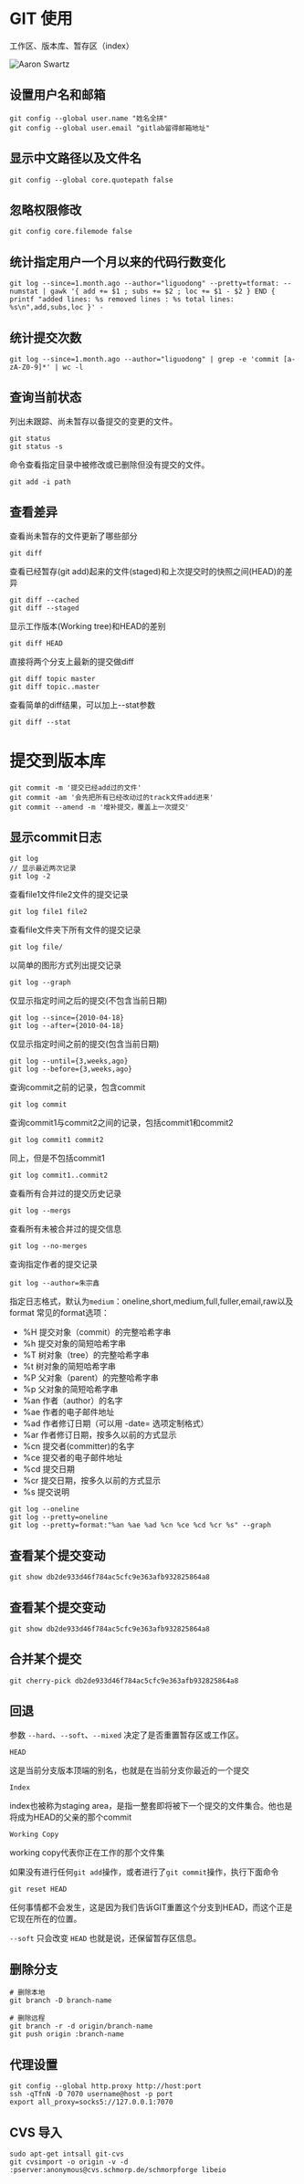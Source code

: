 # GIT 使用

工作区、版本库、暂存区（index）

![Aaron Swartz](https://raw.githubusercontent.com/dreamsxin/example/master/git/img/0.png)

## 设置用户名和邮箱
```shell
git config --global user.name "姓名全拼"
git config --global user.email "gitlab留得邮箱地址"
```

## 显示中文路径以及文件名

```shell
git config --global core.quotepath false
```

## 忽略权限修改

```shell
git config core.filemode false
```

## 统计指定用户一个月以来的代码行数变化
```shell
git log --since=1.month.ago --author="liguodong" --pretty=tformat: --numstat | gawk '{ add += $1 ; subs += $2 ; loc += $1 - $2 } END { printf "added lines: %s removed lines : %s total lines: %s\n",add,subs,loc }' -
```

## 统计提交次数

```shell
git log --since=1.month.ago --author="liguodong" | grep -e 'commit [a-zA-Z0-9]*' | wc -l
```

## 查询当前状态

列出未跟踪、尚未暂存以备提交的变更的文件。

```shell
git status
git status -s
```

命令查看指定目录中被修改或已删除但没有提交的文件。

```shell
git add -i path
```

## 查看差异

查看尚未暂存的文件更新了哪些部分

```shell
git diff
```

查看已经暂存(git add)起来的文件(staged)和上次提交时的快照之间(HEAD)的差异

```shell
git diff --cached
git diff --staged
```

显示工作版本(Working tree)和HEAD的差别

```shell
git diff HEAD
```

直接将两个分支上最新的提交做diff

```shell
git diff topic master
git diff topic..master
```

查看简单的diff结果，可以加上--stat参数
```shell
git diff --stat
```

# 提交到版本库

```shell
git commit -m '提交已经add过的文件'
git commit -am '会先把所有已经改动过的track文件add进来'
git commit --amend -m '增补提交，覆盖上一次提交'
```

## 显示commit日志

```shell
git log
// 显示最近两次记录
git log -2
```

查看file1文件file2文件的提交记录

```shell
git log file1 file2   
```

查看file文件夹下所有文件的提交记录

```shell
git log file/         
```


以简单的图形方式列出提交记录

```shell
git log --graph
```

仅显示指定时间之后的提交(不包含当前日期)

```shell
git log --since={2010-04-18}
git log --after={2010-04-18}
```

仅显示指定时间之前的提交(包含当前日期)

```shell
git log --until={3,weeks,ago}
git log --before={3,weeks,ago}
```

查询commit之前的记录，包含commit

```shell
git log commit
```

查询commit1与commit2之间的记录，包括commit1和commit2

```shell
git log commit1 commit2
```

同上，但是不包括commit1
```shell
git log commit1..commit2
```

查看所有合并过的提交历史记录

```shell
git log --mergs
```

查看所有未被合并过的提交信息

```shell
git log --no-merges
```

查询指定作者的提交记录

```shell
git log --author=朱宗鑫
```

指定日志格式，默认为`medium`：oneline,short,medium,full,fuller,email,raw以及format
常见的format选项：
- %H      提交对象（commit）的完整哈希字串
- %h      提交对象的简短哈希字串
- %T      树对象（tree）的完整哈希字串
- %t      树对象的简短哈希字串
- %P      父对象（parent）的完整哈希字串
- %p      父对象的简短哈希字串
- %an     作者（author）的名字
- %ae     作者的电子邮件地址
- %ad     作者修订日期（可以用 -date= 选项定制格式）
- %ar     作者修订日期，按多久以前的方式显示
- %cn     提交者(committer)的名字
- %ce     提交者的电子邮件地址
- %cd     提交日期
- %cr     提交日期，按多久以前的方式显示
- %s      提交说明
```shell
git log --oneline
git log --pretty=oneline
git log --pretty=format:"%an %ae %ad %cn %ce %cd %cr %s" --graph
```

## 查看某个提交变动

```shell
git show db2de933d46f784ac5cfc9e363afb932825864a8
```

## 查看某个提交变动

```shell
git show db2de933d46f784ac5cfc9e363afb932825864a8
```

## 合并某个提交

```shell
git cherry-pick db2de933d46f784ac5cfc9e363afb932825864a8
```

## 回退

参数 `--hard`、`--soft`、`--mixed` 决定了是否重置暂存区或工作区。


`HEAD`

这是当前分支版本顶端的别名，也就是在当前分支你最近的一个提交

`Index`

index也被称为staging area，是指一整套即将被下一个提交的文件集合。他也是将成为HEAD的父亲的那个commit

`Working Copy`

working copy代表你正在工作的那个文件集

如果没有进行任何`git add`操作，或者进行了`git commit`操作，执行下面命令

```shell
git reset HEAD
```

任何事情都不会发生，这是因为我们告诉GIT重置这个分支到HEAD，而这个正是它现在所在的位置。

`--soft` 只会改变 `HEAD` 也就是说，还保留暂存区信息。

## 删除分支

```shell
# 删除本地
git branch -D branch-name

# 删除远程
git branch -r -d origin/branch-name
git push origin :branch-name
```

## 代理设置

```shell
git config --global http.proxy http://host:port
ssh -qTfnN -D 7070 username@host -p port
export all_proxy=socks5://127.0.0.1:7070
```

## CVS 导入

```shell
sudo apt-get intsall git-cvs
git cvsimport -o origin -v -d :pserver:anonymous@cvs.schmorp.de/schmorpforge libeio
```